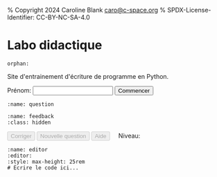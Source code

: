 % Copyright 2024 Caroline Blank <caro@c-space.org>
% SPDX-License-Identifier: CC-BY-NC-SA-4.0

# Labo didactique

```{metadata}
orphan:
```

<style>
#question pre,
#feedback pre {
    white-space: pre-wrap;
}
#level {
    margin-left: 1rem;
}
</style>

<script type="module">
import {bearerAuthorization, domLoaded, fetchJson, text, toBase64} from '../_static/tdoc/core.js';
import {decryptSecret, pageKey, random} from '../_static/tdoc/crypto.js';
import {findEditor} from '../_static/tdoc/editor.js';

// Créé la clé des secrets pour les APIs.
const key = await pageKey('key', 'nMHqoWnA0tvA');

// Décrypte les informations d'identification pour l'API de logging.
const storeUrl = tdoc.store_url || `${location.origin}/*store`;
const storeToken = await decryptSecret(key, {
    iv: 'vgVd4UDZlHfcA99C',
    data: 'iZm48UGgU0I/H3tP4W4ytR1SGZQ0RDGv+mNdPCAAqZGRc2mK8/DEVttoAZ9f3mEo',
});
const session = await toBase64(await random(18));

// Décrypte les informations d'identification pour l'API de chat.
const completionsURL =
    "https://im-api.proxy.c-space.net/1/ai/782/openai/chat/completions";
const compToken = await decryptSecret(key, {
    iv: 'WhVOIKndPgFcQp8x',
    data: 'cB2+NNx58sdf5faBu+65lYUit6U2HDWA9Tt110nr+NsHxCc/T9Ael+FrE1qmylZQfB' +
          'isbrRRQg46vAZL76Rk0cGAdWM43A82YImq59xOk5el2EMsRi2VIyVXOswoJbNQ',
});

let conversationId = 0;
const conversation = {
    'model': 'llama3',
    'messages': [],
};

function logConversation(data) {
    return fetchJson(`${storeUrl}/log`, {
        headers: bearerAuthorization(storeToken),
        body: {
            'time': Date.now(), 'location': location.href, 'session': session,
            'data': {
                'id': conversationId,
                'name': name.value,
                'conversation': structuredClone(conversation),
                ...data,
            },
        },
    });
}

// Ajoute une question à la conversation.
async function ask(prompt) {
    conversation['messages'].push({'content': prompt, 'role': 'user'});
    try {
        const resp = await fetchJson(completionsURL, {
            headers: bearerAuthorization(compToken),
            body: conversation,
        });
        const msg = resp['choices'][0]['message'];
        conversation['messages'].push(msg);
        logConversation({'type': 'response'});
        return msg['content'];
    } catch (e) {
        logConversation({'type': 'error', 'error': e.toString()});
        throw e;
    }
}

let level = 0;
let score = 0;
const examples = [
    [`\
Écrivez le programme Python qui correspond à l'algorithme suivant, en \
définissant une variable pour chaque donnée:
La longueur vaut 10. La largeur vaut 5. Calculez et affichez l'aire du rectangle
`,`Utiliser des variables et la fonction print. Pas de calcul avec des cercles \
et pas de calcul de pourcentage.
Un seul calcul à effectuer qui ne peut pas être fait de tête rapidement.`],
    [`\
Écrivez le programme Python qui correspond à l'algorithme suivant:
Demandez l'âge à l'utilisateur.
S'il a plus de 18 ans, affichez qu'il est majeur, sinon affichez qu'il est \
mineur.
`, `Il ne doit contenir qu'un if et un else. La valeur utile pour le if \
doit être indiquée. Considérer que la valeur entrée par l'utilisateur est \
valide`],
    [`\
Écrivez le programme Python qui correspond à l'algorithme suivant:
Demandez l'âge à l'utilisateur.
S'il a moins de 16, affichez qu'il n'a pas le droit de boire d'alcool.
S'il a 16 ans et moins de 18 ans, affichez qu'il a le droit de boire du vin et \
de la bière.
Sinon affichez qu'il a le droit de boire de l'alcool.
`, `Il doit contenir un elif. Les valeurs utiles pour les if, elif et else, \
doivent être indiquée en précisant si c'est strictement ou inclu. Considérer que la \
valeur entrée par l'utilisateur est valide.
Pas de calcul à faire, juste afficher du texte.`],
    [`\
Écrivez le programme Python qui correspond à l'algorithme suivant:
Initialisez une variable compte_a_rebours à 10.
Tant que compte_a_rebours est plus grand que 0, affichez la valeur de \
compte_a_rebours.
Soustraire 1 à compte_a_rebours.
Affichez 'BOOM'.
`, `Utilisez une boucle while. Pas de demande à l'utilisateur. Pas de listes \
Ne pas utiliser d'exemple avec des notes.`],
        [`\
Écrivez le programme Python qui correspond à l'un des algorithmes suivants:
Soit affichez les nombres de 0 à 50 (inclus).
`, `Utiliser for i in range(n) avec un seul paramètre. Ne pas demander \
d'afficher des lettres. Doit générer une suite des nombres entiers qui se \
suivent. Les valeurs de début et fin ne doivent pas être les mêmes.`]
];

await domLoaded;

const name = document.querySelector('#name');

const nameKey = 't-doc:firstName'
let mistakeMade = false;
let firstName = localStorage.getItem(nameKey);
if (firstName !== null) name.setAttribute('value', firstName);

const question = document.querySelector('#question pre');
const feedback = document.querySelector('#feedback');

const correct = document.querySelector('#correct');
const newQuestion = document.querySelector('#new-question');
const help = document.querySelector('#help');
const levelNum = document.querySelector('#levelNum');

// Exécute une fonction en bloquant les boutons.
async function blocking(fn) {
    correct.disabled = newQuestion.disabled = help.disabled = true;
    try {
        return await fn();
    } finally {
        correct.disabled = newQuestion.disabled = help.disabled = false;
    }
}

// Génère une nouvelle question.
async function generateQuestion() {
    levelNum.textContent = `${level + 1}`;
    question.replaceChildren(text("Génération d'une nouvelle question..."));
    const [ex, constraint] = examples[level];
    const q = await ask(`\
Génère un autre exercice du même genre que l'exemple suivant sans mentionner \
la condition dans l'énoncé, mais sois créatif ou pas. L'énoncé doit avoir du \
sense. Utilise des CHF à la place des euros. Si l'exercice parle de note de \
l'élève considérer des notes entre 0 et 6 au dixième.

${ex}

Cet exercice doit suivre la condition suivante: ${constraint}
Ne pas résoudre l'exemple et transmettre juste l'énoncé de l'exercice sans autre
commentaire.`);
    feedback.classList.add('hidden');
    question.replaceChildren(text(q));
}

commencer.addEventListener('click', async () => {
    await generateQuestion();
    correct.disabled = newQuestion.disabled = help.disabled = false;
    commencer.disabled = name.disabled = true;
    localStorage.setItem(nameKey, name.value);
});

correct.addEventListener('click', async () => {
    await blocking(async () => {
        // Obtient le code de l'utilisateur à partir de l'éditeur.
        const editor = findEditor(document.querySelector('#editor'));
        const code = editor.state.doc.toString();

        // Demande la correction de la réponse.
        const fb = await ask(`\
Vérifie si le code suivant correspond à l'énoncé.
Si le code ne contient pas de variable, répondre "Il faut utiliser des \
variables."
Sans s'occuper de la gestion des erreurs et des fautes d'orthographe, le code \
contient-il des erreurs de syntaxe, d'exécution ou de logique?
On considère que la fonction suivante a été prédéfinie:

async def input_line(text):
    return input(text)

Suppose que le code est exécuté dans une fonction asynchrone.

Si un cas a été traité dans le if, par exemple if a < 4, il n'est pas \
nécessaire elif 4 <= a < 7, a <7 est suffisant, car le cas où 4 est plus
petit que 4 a déjà été traité dans le if. Idem pour le else, ce n'est donc pas \
une erreur.
5.0 et 5 sont le même nombre, ce n'est donc pas une erreur.
Dans la boucle for i in range(n), la boucle s'effectue de 0 à (n-1).
Dans la boucle for i in range(m, n), la boucle s'effectue de m à (n-1).
S'il y a des erreurs, explique-les, mais ne donne pas la solution, sinon \
renvoie seulement ok et rien d'autre.
Le code commence ici:

${code}
`);
        if (fb === "ok") {
            feedback.querySelector('pre').replaceChildren("Correct!");
            feedback.classList.remove('hidden');
            if (!mistakeMade) {
                score += 1;
                level = Math.floor(score / 2);
                if (score % 2 == 0) {
                    conversation['messages'] = [];
                    conversationId += 1;
                }
            }
            if (level >= examples.length) {
                question.replaceChildren(text("Bravo, tu as terminé!"));
                return;
            }
            mistakeMade = false;
            await generateQuestion();
        } else {
            mistakeMade = true;
            feedback.querySelector('pre').replaceChildren(text(fb));
            feedback.classList.remove('hidden');
        }
    });
    if (level >= examples.length) {
        newQuestion.disabled = correct.disabled = help.disabled = true;
    }
});

newQuestion.addEventListener('click', async () => {
    await blocking(async () => {
        feedback.classList.add('hidden');
        await generateQuestion();
    });
});

help.addEventListener('click', async () => {
    await blocking(async () => {
        // Demande la solution de l'exercice.
        const helpResp = await ask(`\
Donne la solution de l'exercice en expliquant comment faire sans mentionner la \
condition.
`);
        feedback.querySelector('pre').replaceChildren(text(helpResp));
        feedback.classList.remove('hidden');

    });
    correct.disabled = true;
});
</script>

Site d'entrainement d'écriture de programme en Python.

<label for="name">Prénom:</label>
<input type="text" id="name" size="20"/>
<button id="commencer" class="tdoc-button">Commencer</button>

```{code-block} text
:name: question
```

```{code-block} text
:name: feedback
:class: hidden
```

<button id="correct" class="tdoc-button" disabled>Corriger</button>
<button id="new-question" class="tdoc-button" disabled>Nouvelle question</button>
<button id="help" class="tdoc-button" disabled>Aide</button>
<span id="level">Niveau: <span id="levelNum"></span></span>

```{exec} python
:name: editor
:editor:
:style: max-height: 25rem
# Écrire le code ici...
```
